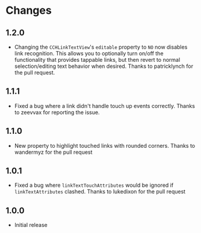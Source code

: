 Changes
=======

## 1.2.0

- Changing the `CCHLinkTextView`'s `editable` property to `NO` now disables link recognition. This allows you to optionally turn on/off the functionality that provides tappable links, but then revert to normal selection/editing text behavior when desired. Thanks to patricklynch for the pull request.

## 1.1.1

- Fixed a bug where a link didn't handle touch up events correctly. Thanks to zeevvax for reporting the issue.

## 1.1.0

- New property to highlight touched links with rounded corners. Thanks to wandermyz for the pull request

## 1.0.1

- Fixed a bug where `linkTextTouchAttributes` would be ignored if `linkTextAttributes` clashed. Thanks to lukedixon for the pull request

## 1.0.0

- Initial release
